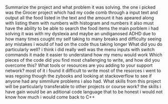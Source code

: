 Summarize the project and what problem it was solving.
the one i picked was the Grocer project which had my code comb through a input text and output all the food listed in the text and the amount it has apeared along with listing them with numbers with histogram and numbers it also must have the ability to be able to search the food items the main porblem i had solving it was with my dyslexia and maybe an undiganosed ADHD due to how many times cought my self taking to many breaks and difficulty seeing any mistakes i would of had on the code thus taking longer
What did you do particularly well?
i think i did really well was the menu inputs with switch commands it made it easier to understand how my menu would work
Which pieces of the code did you find most challenging to write, and how did you overcome this? What tools or resources are you adding to your support network?
most of it i found it difficult to write most of the resorces i went to was regoing though the zybooks and looking at stackoverflow to see if anyone had any simmilure problems i also had.
What skills from this project will be particularly transferable to other projects or course work?
the skills i have gain would be an aditional code language that to be honest i would not know how much i would come back to C++
